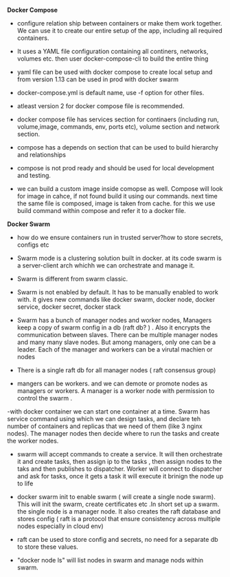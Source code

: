 
**Docker Compose**
- configure relation ship between containers or make them work together. We can use it to create our entire setup of the app, including all required containers. 

- It uses a YAML file configuration containing all continers, networks, volumes etc. then user docker-compose-cli to build the entire thing

- yaml file can be used with docker compose to create local setup and from version 1.13 can be used in prod with docker swarm

- docker-compose.yml is default name, use -f option for other files.

- atleast version 2 for docker compose file is recommended. 

- docker compose file has services section for continaers (including run, volume,image, commands, env, ports etc), volume section and network section.

- compose has a depends on section that can be used to build hierarchy and relationships

- compose is not prod ready and should be used for local development and testing.

- we can build a custom image inside comopse as well. Compose will look for image in cahce, if not found build it using our commands. next time the same file is composed, image is taken from cache.
for this we use build command within compose and refer it to a docker file.

**Docker Swarm**

- how do we ensure containers run in trusted server?how to store secrets, configs etc

- Swarm mode is a clustering solution built in docker. at its code swarm is a server-client arch whichh we can orchestrate and manage it.

- Swarm is different from swarm classic. 

- Swarm is not enabled by default. It has to be manually enabled to work with. it gives new commands like docker swarm, docker node, docker service, docker secret, docker stack

- Swarm has a bunch of manager nodes and worker nodes, Managers keep a copy of swarm config in a db (raft db? ) . Also it encrypts the communication between slaves. There can be multiple manager nodes and many many slave nodes. But among managers, only one can be a leader. Each of the manager and workers can be a virutal machien or nodes

- There is a single raft db for all manager nodes ( raft consensus group)

- mangers can be workers. and we can demote or promote nodes as managers or workers. A manager is a worker node with permission to control the swarm .

-with docker container we can start one container at a time. Swarm has service command using which we can design tasks, and declare teh number of containers and replicas that we need of them (like 3 nginx nodes). The manager nodes then decide where to run the tasks and create the worker nodes.

- swarm will accept commands to create a service. It will then orchestrate it and create tasks, then assign ip to the tasks , then assign nodes to the taks and then publishes to dispatcher.
Worker will connect to dispatcher and ask for tasks, once it gets a task it will execute it brinign the node up to life 

- docker swarm init to enable swarm ( will create a single node swarm). This will init the swarm, create certificates etc .In short set up a swarm. the single node is a manager node. It also creates the raft database and stores config ( raft is a protocol that ensure consistency across multiple nodes especially in cloud env)

- raft can be used to store config and secrets, no need for a separate db to store these values. 

- "docker node ls" will list nodes in swarm and manage nods within swarm.










